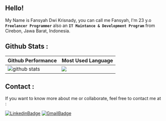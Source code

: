 ## Hello!

My Name is Fansyah Dwi Krisnady, you can call me Fansyah, I'm 23 y.o **`Freelancer Programmer`** also an **`IT Maintance & Development Program`** from Cirebon, Jawa Barat, Indonesia. <br> 

## Github Stats :

| Github Performance | Most Used Language |
| --- | --- |
| ![github stats](https://github-readme-stats.vercel.app/api?username=fansyah98&show_icons=true&theme=tokyonight) | <img src="https://github-readme-stats.vercel.app/api/top-langs/?username=fansyah98&layout=compact&theme=tokyonight"> |

## Contact :
If you want to know more about me or collaborate, feel free to contact me at :


[![LinkedinBadge](https://img.shields.io/badge/LinkedIn-0077B5?style=for-the-badge&logo=linkedin&logoColor=white)](https://www.linkedin.com/in/fansyahdwi/)
[![GmailBadge](https://img.shields.io/badge/Gmail-D14836?style=for-the-badge&logo=gmail&logoColor=white)](mailto:fansyahdwi204@gmail.com)


